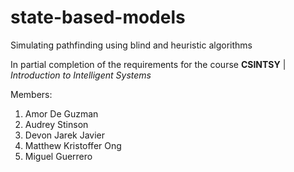 # state-based-models
Simulating pathfinding using blind and heuristic algorithms

In partial completion of the requirements for the course **CSINTSY** | _Introduction to Intelligent Systems_

Members: 
1. Amor De Guzman
2. Audrey Stinson
3. Devon Jarek Javier
4. Matthew Kristoffer Ong
5. Miguel Guerrero
